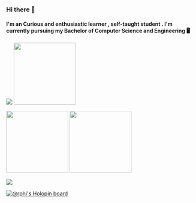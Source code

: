 ### Hi there 👋




  #### I'm an Curious and enthusiastic learner , self-taught student . I'm currently pursuing my Bachelor of Computer Science and Engineering 🖥
 


 <p align="left">
 <img  src="https://readme-typing-svg.herokuapp.com?font=Comic+Sans+MS&color=%237E09F7&size=20&center=true&lines=Welcome+to+my+Github+Profile"  >
<img  src="https://media.giphy.com/media/3o7abooVPgeGpknXpu/giphy.gif"  & height="165">
</p>

<p>
<!-- ![Sedric's GitHub stats] -->
  <img src=https://github-readme-stats.vercel.app/api?username=Sedvin1903&show_icons=true&theme=tokyonight &border=444" height="165">

 <!-- ![Sedric's GitHub Streak Stats] -->
  <img src="http://github-readme-streak-stats.herokuapp.com?user=Sedvin1903&theme=tokyonight&border=444" height="165"> 
                                                                                                                     
                                                                                                                     
                                                                                                                     
</p>
<!-- [![Top Langs] -->
 <img src= https://github-readme-stats.vercel.app/api/top-langs/?username=Sedvin1903&theme=tokyonight&layout=compact>
                                                                                                                     
   [![@rphi's Holopin board](https://holopin.io/api/user/board?user=rphi)](https://holopin.io/@rphi)                                                                                                                  
  
